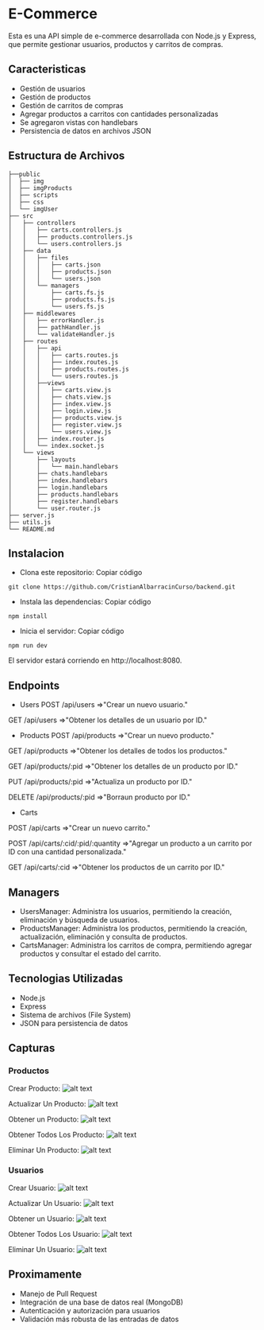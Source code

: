 # E-Commerce

Esta es una API simple de e-commerce desarrollada con Node.js y Express, que permite gestionar usuarios, productos y carritos de compras.


## Caracteristicas
- Gestión de usuarios
- Gestión de productos
- Gestión de carritos de compras
- Agregar productos a carritos con cantidades personalizadas
- Se agregaron vistas con handlebars
- Persistencia de datos en archivos JSON
## Estructura de Archivos

```
├──public
│  ├── img
│  ├── imgProducts
│  ├── scripts
│  ├── css
│  └── imgUser
├── src 
│   ├── controllers
│   │   ├── carts.controllers.js
│   │   ├── products.controllers.js
│   │   └── users.controllers.js
│   ├── data
│   │   ├── files
│   │   │   ├── carts.json
│   │   │   ├── products.json
│   │   │   └── users.json
│   │   └── managers
│   │       ├── carts.fs.js
│   │       ├── products.fs.js
│   │       └── users.fs.js
│   ├── middlewares
│   │   ├── errorHandler.js
│   │   ├── pathHandler.js
│   │   └── validateHandler.js
│   ├── routes
│   │   ├── api
│   │   │   ├── carts.routes.js
│   │   │   ├── index.routes.js
│   │   │   ├── products.routes.js
│   │   │   └── users.routes.js
│   │   ├──views
│   │   │   ├── carts.view.js
│   │   │   ├── chats.view.js
│   │   │   ├── index.view.js
│   │   │   ├── login.view.js
│   │   │   ├── products.view.js
│   │   │   ├── register.view.js
│   │   │   └── users.view.js
│   │   ├── index.router.js
│   │   └── index.socket.js
│   └── views
│       ├── layouts
│       │   └── main.handlebars
│       ├── chats.handlebars
│       ├── index.handlebars
│       ├── login.handlebars
│       ├── products.handlebars
│       ├── register.handlebars
│       └── user.router.js
├── server.js
├── utils.js
└── README.md
```
## Instalacion

- Clona este repositorio:
Copiar código
```http
git clone https://github.com/CristianAlbarracinCurso/backend.git
```
- Instala las dependencias:
Copiar código
```http
npm install
```
- Inicia el servidor:
Copiar código
```http
npm run dev
```
El servidor estará corriendo en http://localhost:8080.
## Endpoints

- Users
POST /api/users =>"Crear un nuevo usuario."

GET /api/users =>"Obtener los detalles de un usuario por ID."

- Products
POST /api/products =>"Crear un nuevo producto."

GET /api/products =>"Obtener los detalles de todos los productos."

GET /api/products/:pid =>"Obtener los detalles de un producto por ID."


PUT /api/products/:pid =>"Actualiza un producto por ID."


DELETE /api/products/:pid =>"Borraun producto por ID."

- Carts

POST /api/carts =>"Crear un nuevo carrito."

POST /api/carts/:cid/:pid/:quantity =>"Agregar un producto a un carrito por ID con una cantidad personalizada."

GET /api/carts/:cid =>"Obtener los productos de un carrito por ID."

## Managers
- UsersManager: Administra los usuarios, permitiendo la creación, eliminación y búsqueda de usuarios.
- ProductsManager: Administra los productos, permitiendo la creación, actualización, eliminación y consulta de productos.
- CartsManager: Administra los carritos de compra, permitiendo agregar productos y consultar el estado del carrito.


## Tecnologias Utilizadas
- Node.js
- Express
- Sistema de archivos (File System)
- JSON para persistencia de datos

## Capturas

### Productos

Crear Producto: 
![alt text](https://github.com/CristianAlbarracinCurso/backend/raw/main/common/img/createProduct.png "Crear Producto")

Actualizar Un Producto: 
![alt text](https://github.com/CristianAlbarracinCurso/backend/raw/main/common/img/updateProduct.png "Actualizar Producto")

Obtener un Producto: 
![alt text](https://github.com/CristianAlbarracinCurso/backend/raw/main/common/img/getOneProduct.png "Obtener Un Producto")

Obtener Todos Los Producto: 
![alt text](https://github.com/CristianAlbarracinCurso/backend/raw/main/common/img/getAllProducts.png "Obtener Todos los Producto")

Eliminar Un Producto: 
![alt text](https://github.com/CristianAlbarracinCurso/backend/raw/main/common/img/deleteProduct.png "Eliminar Un Producto")


### Usuarios

Crear Usuario: 
![alt text](https://github.com/CristianAlbarracinCurso/backend/raw/main/common/img/createUser.png "Crear Usuario")

Actualizar Un Usuario: 
![alt text](https://github.com/CristianAlbarracinCurso/backend/raw/main/common/img/updateUser.png "Actualizar Usuario")

Obtener un Usuario: 
![alt text](https://github.com/CristianAlbarracinCurso/backend/raw/main/common/img/getOneUser.png "Obtener Un Usuario")

Obtener Todos Los Usuario: 
![alt text](https://github.com/CristianAlbarracinCurso/backend/raw/main/common/img/getAllUsers.png "Obtener Todos los Usuario")

Eliminar Un Usuario: 
![alt text](https://github.com/CristianAlbarracinCurso/backend/raw/main/common/img/deleteUser.png "Eliminar Un Usuario")


## Proximamente
- Manejo de Pull Request
- Integración de una base de datos real (MongoDB)
- Autenticación y autorización para usuarios
- Validación más robusta de las entradas de datos